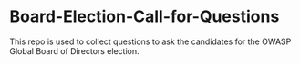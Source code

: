 # Board-Election-Call-for-Questions
This repo is used to collect questions to ask the candidates for the OWASP Global Board of Directors election.
